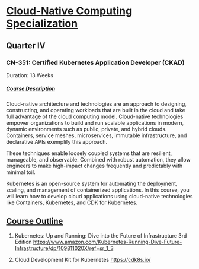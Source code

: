 # <ins>Cloud-Native Computing Specialization</ins>

## Quarter IV

### CN-351: Certified Kubernetes Application Developer (CKAD)

Duration: 13 Weeks

##### <ins>Course Description</ins>

Cloud-native architecture and technologies are an approach to designing, constructing, and operating workloads that are built in the cloud and take full advantage of the cloud computing model. Cloud-native technologies empower organizations to build and run scalable applications in modern, dynamic environments such as public, private, and hybrid clouds. Containers, service meshes, microservices, immutable infrastructure, and declarative APIs exemplify this approach.

These techniques enable loosely coupled systems that are resilient, manageable, and observable. Combined with robust automation, they allow engineers to make high-impact changes frequently and predictably with minimal toil.

Kubernetes is an open-source system for automating the deployment, scaling, and management of containerized applications. In this course, you will learn how to develop cloud applications using cloud-native technologies like Containers, Kubernetes, and CDK for Kubernetes.

## <ins>Course Outline</ins>

1. Kubernetes: Up and Running: Dive into the Future of Infrastructure 3rd Edition
<https://www.amazon.com/Kubernetes-Running-Dive-Future-Infrastructure/dp/109811020X/ref=sr_1_3>

1. Cloud Development Kit for Kubernetes
<https://cdk8s.io/>
